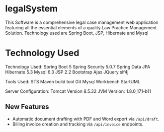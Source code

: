 # legalSystem
This Software is a comprehensive legal case management web application featuring all the essential elements of a quality Law Practice Management  Solution. Technology used  are Spring Boot, JSP, Hibernate and Mysql


# Technology Used

Technology Used:
Spring Boot 5
Spring Security 5.0.7
Spring Data JPA
Hibernate 5.3
Mysql 6.3
JSP 2.2
Bootstrap
Ajax
JQuery
slf4j


Tools Used:
STS
Maven build tool
Git
Mysql Workbench
StartUML

Server Configuration:
Tomcat Version 8.5.32
JVM Version: 1.8.0_171-b11

## New Features
- Automatic document drafting with PDF and Word export via `/api/draft`.
- Billing invoice creation and tracking via `/api/invoice` endpoints.

